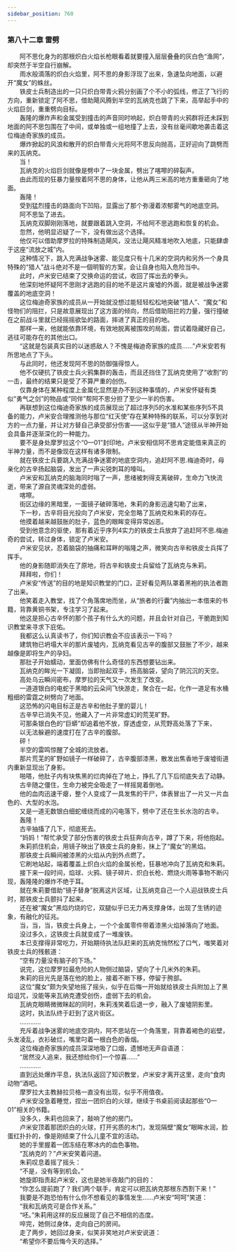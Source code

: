 ```yaml
---
sidebar_position: 760
---
```

### 第八十二章 雷劈  


　　阿不思化身为的那根炽白火焰长枪眼看着就要撞入层层叠叠的灰白色“渔网”，却突然于半空自行崩解。  
　　雨水般滴落的炽白火焰里，阿不思的身影浮现了出来，急速坠向地面，以避开“魔女”的蛛丝。  
　　铁皮士兵制造出的一只只炽白带青火鸦分别画了个不小的弧线，修正了飞行的方向，重新锁定了阿不思，借助飓风腾到半空的瓦纳克也跳了下来，高举起手中的火焰巨剑，重重劈向目标。  
　　轰隆的爆炸声和金属受到撞击的声音同时响起，炽白带青的火鸦群将还未踩到地面的阿不思包围在了中间，或单独或一组地撞了上去，没有丝毫间歇地袭击着这位梅迪奇家族的成员。  
　　爆炸掀起的风浪和散开的炽白带青火光将阿不思反向抛高，正好迎向了跳劈而来的瓦纳克。  
　　当！  
　　瓦纳克的火焰巨剑就像是劈中了一块金属，劈出了喀嚓的碎裂声。  
　　由此而现的狂暴力量按着阿不思的身体，让他从两三米高的地方重重砸向了地面。  
　　轰隆！  
　　受到猛烈撞击的路面向下凹陷，显露出了那个弥漫着浓郁雾气的地底空洞。  
　　阿不思坠了进去。  
　　瓦纳克双脚刚刚落地，就要跟着跳入空洞，不给阿不思逃跑和恢复的机会。  
　　忽然，他明显迟疑了一下，没有做出这个选择。  
　　他仅可以借助摩罗拉的特殊制造飓风，没法让飓风精准地吹入地底，只能肆虐于这座“流放之城”内。  
　　这种情况下，跳入充满战争迷雾、能见度只有十几米的空洞内和另外一个身具特殊的“猎人”战斗绝对不是一個明智的方案，会让自身也陷入危险当中。  
　　此时，卢米安已结束了交换命运的尝试，收回了挥出去的拳头。  
　　他深刻地怀疑阿不思刚才逃跑的目的地不是这片废墟的外面，就是被战争迷雾覆盖的地底空洞！  
　　这位梅迪奇家族的成员从一开始就没想过能轻轻松松地突破“猎人”、“魔女”和怪物们的阻拦，只是故意展现出了这方面的倾向，然后借助阻拦的力量，强行撞破在之前战斗里就已经摇摇欲坠的路面，摔进了真正的目的地。  
　　那样一来，他就能依靠环境，有效地脱离被围攻的局面，尝试着隐藏好自己，逃往可能存在的其他出口。  
　　“这就是包装真实目的以迷惑敌人？不愧是梅迪奇家族的成员……”卢米安若有所思地点了下头。  
　　与此同时，他还发现阿不思的防御强得惊人。  
　　他不仅硬抗了铁皮士兵火鸦集群的轰击，而且还挡住了瓦纳克使用了“收割”的一击，最终的结果只是受了不算严重的创伤。  
　　仅靠身体在某种程度上金属化显然是办不到这种事情的，卢米安怀疑有类似“勇气之剑”的物品或“同伴”帮阿不思分担了至少一半的伤害。  
　　再联想到这位梅迪奇家族的成员展现出了超过序列5的水准和某些序列5不具备的能力，卢米安合理推测他与那位“红天使”存在某种特殊的联系，可以分享到对方的一点力量，并让对方替自己承受部分伤害——这似乎是“猎人”途径从半神开始会具备并逐渐深化的一种能力。  
　　要不是身处摩罗拉这个“0—01”封印地，卢米安相信阿不思肯定能借来真正的半神力量，而不是像现在这样有诸多限制。  
　　就在铁皮士兵要跳入充满战争迷雾的地底空洞内，追赶阿不思.梅迪奇时，母亲化的古辛扬起脑袋，发出了一声尖锐刺耳的嚎叫。  
　　卢米安和瓦纳克的脑海同时嗡了一声，思绪被刺得支离破碎，生命力飞快流逝，带来了源自灵魂深处的虚弱。  
　　喀嚓。  
　　街区边缘的黑暗里，一面镜子破碎落地，朱莉的身影迅速勾勒了出来，  
　　下一秒，古辛将目光投向了卢米安，完全忽略了瓦纳克和朱莉的存在。  
　　他摸着越来越鼓胀的肚子，蓝色的眼眸变得异常凶恶。  
　　受到他意念的驱使，那有着近乎序列4实力的铁皮士兵放弃了追赶阿不思.梅迪奇的尝试，转过身体，锁定了卢米安。  
　　卢米安见状，忍着脑袋的抽痛和耳畔的嗡隆之声，微笑向古辛和铁皮士兵挥了挥手。  
　　他的身影随即消失在了原地，将古辛和铁皮士兵留给了瓦纳克与朱莉。  
　　拜拜啦，你们！  
　　卢米安“传送”的目的地是知识教堂的门口，正好看见两队罩着黑袍的执法者跑了出来。  
　　他笑着走入教堂，找了个角落席地而坐，从“旅者的行囊”内抽出一本借来的书籍，背靠黄铜书架，专注学习了起来。  
　　他这是担心古辛怀的那个孩子有什么大的问题，并且会针对自己，干脆跑到知识教堂来寻求下庇佑。  
　　我都这么认真读书了，你们知识教会不应该表示一下吗？  
　　建筑物已坍塌大半的那片废墟内，瓦纳克看见古辛的腹部又鼓胀了不少，越来越像是即将生产的孕妇。  
　　那肚子开始蠕动，里面仿佛有什么奇怪的东西想要钻出来。  
　　瓦纳克的眸光一下凝固，当即抬起双手，扬高脑袋，望向了阴沉沉的天空。  
　　高处乌云瞬间密布，摩罗拉的天气又一次发生了改变。  
　　一道道银白的电蛇于黑暗的云朵间飞快游走，聚合在一起，化作一道足有水桶粗细的雷霆之树劈向了地面。  
　　这恐怖的闪电目标正是古辛和他肚子里的婴儿！  
　　古辛早已消失不见，他藏入了一片非常虚幻的荒芜旷野。  
　　可那条银白色的“巨蟒”却追着他不放，穿透虚空，从荒野高处落了下来，  
　　以无法躲避的速度打在了古辛的腹部。  
　　砰！  
　　半空的雷鸣惊醒了全城的流放者。  
　　那片荒芜的旷野如镜子一样破碎了，古辛腹部漆黑，散发出焦香地于废墟街道内重新显现出了身影。  
　　啪嗒，他肚子内有块焦黑的烂肉掉在了地上，挣扎了几下后彻底失去了动静。  
　　古辛随之僵住，生命力被完全吸走了一样摇晃着倒地。  
　　他的血肉迅速干瘪，整个人变成了一具发焦的干尸，体表冒出了一片又一片血色的、大型的水泡。  
　　又是一道无数银白细蛇缠绕而成的闪电落下，劈中了还在生长水泡的古辛。  
　　轰隆！  
　　古辛抽搐了几下，彻底死去。  
　　“妈妈！”帮忙承受了部分伤害的铁皮士兵狂奔向古辛，蹲了下来，将他抱起。  
　　朱莉抓住机会，用镜子映出了铁皮士兵的身影，抹上了“魔女”的黑焰。  
　　那铁皮士兵瞬间被漆黑的火焰从内到外点燃了。  
　　它刷地站起，端着覆盖上炽白火焰的金属长枪，狂暴地冲向了瓦纳克和朱莉。  
　　接下来一段时间，焰球、火鸦、镜子碎片、炽白长枪、燃烧火雨等事物不断闪现，轰隆隆的爆炸不绝于耳。  
　　就在朱莉要借助“镜子替身”脱离这片区域，让瓦纳克自己一个人迎战铁皮士兵时，那铁皮士兵颤抖了起来。  
　　还在被“魔女”黑焰灼烧的它，双腿似乎已无力再支撑身体，出现了生锈的迹象，有融化的征兆。  
　　当，当，当，铁皮士兵身上，一个个金属零件带着漆黑火焰掉落向了地面。  
　　没过多久，这铁皮士兵就变成了一堆废铁。  
　　本已支撑得非常吃力，开始期待执法队赶来的瓦纳克悄然松了口气，嗤笑着对铁皮士兵的残骸道：  
　　“空有力量没有脑子的下场。”  
　　说完，这位摩罗拉最危险的人物侧过脑袋，望向了十几米外的朱莉。  
　　朱莉的目光先是落在他的脸上，接着不断下移，停留于胯部。  
　　这位“魔女”颇为失望地摇了摇头，似乎在后悔一开始就给铁皮士兵附加上了黑焰诅咒，没能等来瓦纳克遭受创伤，虚弱下去的机会。  
　　瓦纳克眼睛微微眯起的同时，朱莉浅笑着后退一步，融入了废墟阴影里。  
　　这时，执法队终于赶到了这片街区。  
　　…………  
　　充斥着战争迷雾的地底空洞内，阿不思站在一个角落里，背靠着褐色的岩壁，头发凌乱，衣衫破烂，嘴里叼着一根白色的香烟。  
　　这位梅迪奇家族的成员深深地吸了口烟，遗憾地无声自语道：  
　　“居然没人追来，我还想给你们一个惊喜……”  
　　…………  
　　直到远处爆炸平息，执法队返回了知识教堂，卢米安才离开这里，走向“食肉动物”酒吧。  
　　摩罗拉大主教赫拉贝格一直没有出现，似乎不用值夜。  
　　卢米安没急着睡觉，捏出一团炽白的火球，继续于书桌前阅读起那些“0—01”相关的书籍。  
　　没多久，朱莉也回来了，敲响了他的房门。  
　　卢米安顶着那团炽白的火球，打开劣质的木门，发现隔壁“魔女”眼眸水润，脸蛋红扑扑的，像是刚结束了什么儿童不宜的活动。  
　　她的手里握着一团冻结在寒冰内的血色事物。  
　　“瓦纳克的？”卢米安笑着问道。  
　　朱莉叹息着摇了摇头：  
　　“不是，没有等到机会。”  
　　她旋即指责起卢米安，这也是她半夜敲门的目的：  
　　“你怎么提前跑了？我们两个联手，肯定可以把瓦纳克那根东西割下来！”  
　　我要是不跑恐怕有什么你不想看见的事情发生……卢米安“呵呵”笑道：  
　　“我和瓦纳克可是合作关系。”  
　　“呸。”朱莉用这样的反应展现了自己不相信的态度。  
　　啐完，她侧过身体，走向自己的房间。  
　　走了两步，她回过身来，似笑非笑地对卢米安说道：  
　　“希望你不要后悔今天的选择。”  
